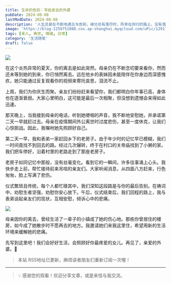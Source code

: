 ```yaml
---
title: 生命的告别：写给逝去的外婆
pubDate: 2024-08-08
lastModDate: 2024-08-08
description: '人生总是在不断地遇见与告别，缘分总有落尽时，所幸在同行的路上，没有落下太多遗憾。'
image: 'https://blog-1259751088.cos.ap-shanghai.myqcloud.com/uPic/1291723111260_.pic.jpg'
tags: [亲人, 离世, 情绪, 日常]
category: '生活随笔'
draft: false
---
```


![](https://blog-1259751088.cos.ap-shanghai.myqcloud.com/uPic/1291723111260_.pic.jpg)

在这个炎热异常的夏天，你的离去是如此突然。母亲仍在不断念叨要来看你，然而还未等到她的到来，你已悄然离去。远在他乡的表妹因未能陪伴在你身边而深感愧疚，她只能通过反复观看你的视频来寄托哀思，泪流不止。

上周，我们为你庆生而聚。亲友们纷纷赶来看望你，我们都明白你年事已高，身体也在逐渐衰弱。大家心里明白，这可能是最后一次相聚，但没想到遗憾会来得如此迅速。

那天晚上，当我接到母亲的电话，听到她哽咽的声音，我不断地安慰她，并承诺第二天一早就赶过去。母亲在疫情期间外公离世时过度悲伤，甚至一度休克，让我们心惊胆战。因此，我嘱咐她先照顾好自己。

第二天一早，我和表弟一家赶回乡下的老房子。由于年少时的记忆早已模糊，我们一时间竟找不到回去的路。经过几次辗转，终于在村口的关帝庙找到了小舅的家。我们把车停好，沿着村里的老路走到了那座老房子。

老房子如同记忆中那般，没有丝毫变化。看到它的一瞬间，许多往事涌上心头。我快步走上前，帮忙接待前来吊唁的亲友们。大家听闻消息，从四面八方赶来，行色匆匆，脸上写满了悲伤。

仪式繁琐且传统，每个人都忙碌其中，我们深知这段路是与你的最后告别。在祷词中，劝慰生者坚强，劝慰你安心放下。午后，仪式结束后，我们回程的路上，我与表弟谈起亲友们的现状，互相安慰，倾诉心中的悲痛。

![](https://blog-1259751088.cos.ap-shanghai.myqcloud.com/uPic/1301723111306_.pic.jpg)

母亲因你的离去，曾经生活了一辈子的小镇成了她的伤心地。那栋你曾居住的楼房，如今成了她散步时不愿再去的地方。我邀请她们来我这里住，希望用新的生活环境来缓解她的悲痛。

先写到这里吧！我们会好好生活，会照顾好你最疼爱的女儿。再见了，亲爱的外婆。👋

> 本站 RSS地址已更新，麻烦读者朋友们重新订阅一次喔！

---

> 💡 感谢您的观看！欢迎分享文章，或是来信与我交流。